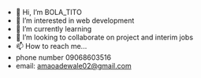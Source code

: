 - 👋 Hi, I’m BOLA_TITO
- 👀 I’m interested in web development
- 🌱 I’m currently learning 
- 💞️ I’m looking to collaborate on project and interim jobs
- 📫 How to reach me...
- phone number 09068603516
- email: amaoadewale02@gmail.com

<!---
amao2002/amao2002 is a ✨ special ✨ repository because its `README.md` (this file) appears on your GitHub profile.
You can click the Preview link to take a look at your changes.
--->
